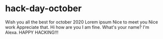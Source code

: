 # hack-day-october
Wish you all the best for october 2020
Lorem ipsum  Nice to meet you
Nice work Appreciate that.
Hi how are you
I am fine.
What's your name?
I'm Alexa.
HAPPY HACKING!!!
